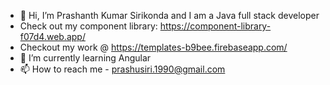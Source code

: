 - 👋 Hi, I’m Prashanth Kumar Sirikonda and I am a Java full stack developer
- Check out my component library: https://component-library-f07d4.web.app/
- Checkout my work @ https://templates-b9bee.firebaseapp.com/
- 🌱 I’m currently learning Angular
- 📫 How to reach me - prashusiri.1990@gmail.com

<!---
prashu-siri/prashu-siri is a ✨ special ✨ repository because its `README.md` (this file) appears on your GitHub profile.
You can click the Preview link to take a look at your changes.
--->

